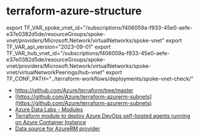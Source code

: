 # terraform-azure-structure

export TF_VAR_spoke_vnet_id="/subscriptions/f406059a-f933-45e0-aefe-e37e0382d5de/resourceGroups/spoke-vnet/providers/Microsoft.Network/virtualNetworks/spoke-vnet"
export TF_VAR_api_version="2023-09-01"
export TF_VAR_hub_vnet_id="/subscriptions/f406059a-f933-45e0-aefe-e37e0382d5de/resourceGroups/spoke-vnet/providers/Microsoft.Network/virtualNetworks/spoke-vnet/virtualNetworkPeerings/hub-vnet"
export TF_CONF_PATH="../terraform-workflows/deployments/spoke-vnet-check/"

* https://github.com/Azure/terraform/tree/master
* [https://github.com/Azure/terraform-azurerm-subnets](https://github.com/Azure/terraform-azurerm-subnets)
* [Azure Data Labs - Modules](https://github.com/Azure/azure-data-labs-modules?tab=readme-ov-file)
* [Terraform module to deploy Azure DevOps self-hosted agents running on Azure Container Instance](https://github.com/Azure/terraform-azurerm-aci-devops-agent)
* [Data source for AzureRM provider](https://registry.terraform.io/providers/hashicorp/azurerm/latest/docs/data-sources/client_config)
